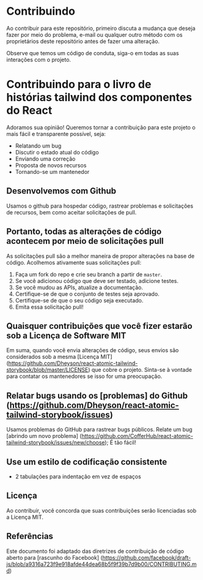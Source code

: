 # Contribuindo

Ao contribuir para este repositório, primeiro discuta a mudança que deseja fazer por meio do problema,
e-mail ou qualquer outro método com os proprietários deste repositório antes de fazer uma alteração.

Observe que temos um código de conduta, siga-o em todas as suas interações com o projeto.

# Contribuindo para o livro de histórias tailwind dos componentes do React
Adoramos sua opinião! Queremos tornar a contribuição para este projeto o mais fácil e transparente possível, seja:

- Relatando um bug
- Discutir o estado atual do código
- Enviando uma correção
- Proposta de novos recursos
- Tornando-se um mantenedor

## Desenvolvemos com Github
Usamos o github para hospedar código, rastrear problemas e solicitações de recursos, bem como aceitar solicitações de pull.

## Portanto, todas as alterações de código acontecem por meio de solicitações pull
As solicitações pull são a melhor maneira de propor alterações na base de código.
Acolhemos ativamente suas solicitações pull:

1. Faça um fork do repo e crie seu branch a partir de `master`.
2. Se você adicionou código que deve ser testado, adicione testes.
3. Se você mudou as APIs, atualize a documentação.
4. Certifique-se de que o conjunto de testes seja aprovado.
5. Certifique-se de que o seu código seja executado.
6. Emita essa solicitação pull!

## Quaisquer contribuições que você fizer estarão sob a Licença de Software MIT
Em suma, quando você envia alterações de código, seus envios são considerados sob a mesma [Licença MIT] (https://github.com/Dheyson/react-atomic-tailwind-storybook/blob/master/LICENSE) que cobre o projeto. Sinta-se à vontade para contatar os mantenedores se isso for uma preocupação.

## Relatar bugs usando os [problemas] do Github (https://github.com/Dheyson/react-atomic-tailwind-storybook/issues)
Usamos problemas do GitHub para rastrear bugs públicos. Relate um bug [abrindo um novo problema] (https://github.com/CofferHub/react-atomic-tailwind-storybook/issues/new/choose); É tão fácil!

## Use um estilo de codificação consistente

* 2 tabulações para indentação em vez de espaços

## Licença
Ao contribuir, você concorda que suas contribuições serão licenciadas sob a Licença MIT.

## Referências
Este documento foi adaptado das diretrizes de contribuição de código aberto para [rascunho do Facebook] (https://github.com/facebook/draft-js/blob/a9316a723f9e918afde44dea68b5f9f39b7d9b00/CONTRIBUTING.md)
